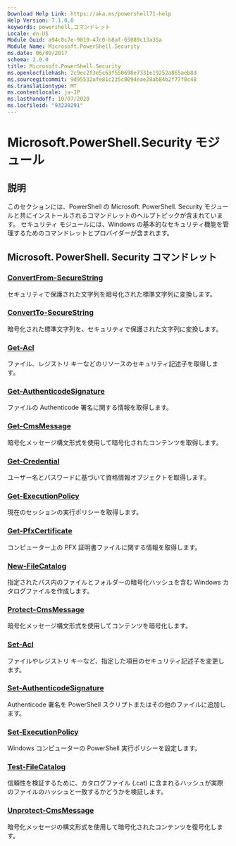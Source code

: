 ```yaml
---
Download Help Link: https://aka.ms/powershell71-help
Help Version: 7.1.0.0
keywords: powershell,コマンドレット
Locale: en-US
Module Guid: a94c8c7e-9810-47c0-b8af-65089c13a35a
Module Name: Microsoft.PowerShell.Security
ms.date: 06/09/2017
schema: 2.0.0
title: Microsoft.PowerShell.Security
ms.openlocfilehash: 2c9ec2f3e5c63f550698e7331e19252a865aeb8d
ms.sourcegitcommit: 9d95532afe81c235c8094eae28ab84b2f77f8c48
ms.translationtype: MT
ms.contentlocale: ja-JP
ms.lasthandoff: 10/07/2020
ms.locfileid: "93220291"
---
```

# Microsoft.PowerShell.Security モジュール

## 説明

このセクションには、PowerShell の Microsoft. PowerShell. Security モジュールと共にインストールされるコマンドレットのヘルプトピックが含まれています。 セキュリティ モジュールには、Windows の基本的なセキュリティ機能を管理するためのコマンドレットとプロバイダーが含まれます。

## Microsoft. PowerShell. Security コマンドレット

### [ConvertFrom-SecureString](ConvertFrom-SecureString.md)
セキュリティで保護された文字列を暗号化された標準文字列に変換します。

### [ConvertTo-SecureString](ConvertTo-SecureString.md)
暗号化された標準文字列を、セキュリティで保護された文字列に変換します。

### [Get-Acl](Get-Acl.md)
ファイル、レジストリ キーなどのリソースのセキュリティ記述子を取得します。

### [Get-AuthenticodeSignature](Get-AuthenticodeSignature.md)
ファイルの Authenticode 署名に関する情報を取得します。

### [Get-CmsMessage](Get-CmsMessage.md)
暗号化メッセージ構文形式を使用して暗号化されたコンテンツを取得します。

### [Get-Credential](Get-Credential.md)
ユーザー名とパスワードに基づいて資格情報オブジェクトを取得します。

### [Get-ExecutionPolicy](Get-ExecutionPolicy.md)
現在のセッションの実行ポリシーを取得します。

### [Get-PfxCertificate](Get-PfxCertificate.md)
コンピューター上の PFX 証明書ファイルに関する情報を取得します。

### [New-FileCatalog](New-FileCatalog.md)
指定されたパス内のファイルとフォルダーの暗号化ハッシュを含む Windows カタログファイルを作成します。

### [Protect-CmsMessage](Protect-CmsMessage.md)
暗号化メッセージ構文形式を使用してコンテンツを暗号化します。

### [Set-Acl](Set-Acl.md)
ファイルやレジストリ キーなど、指定した項目のセキュリティ記述子を変更します。

### [Set-AuthenticodeSignature](Set-AuthenticodeSignature.md)
Authenticode 署名を PowerShell スクリプトまたはその他のファイルに追加します。

### [Set-ExecutionPolicy](Set-ExecutionPolicy.md)
Windows コンピューターの PowerShell 実行ポリシーを設定します。

### [Test-FileCatalog](Test-FileCatalog.md)
信頼性を検証するために、カタログファイル (.cat) に含まれるハッシュが実際のファイルのハッシュと一致するかどうかを検証します。

### [Unprotect-CmsMessage](Unprotect-CmsMessage.md)
暗号化メッセージの構文形式を使用して暗号化されたコンテンツを復号化します。

